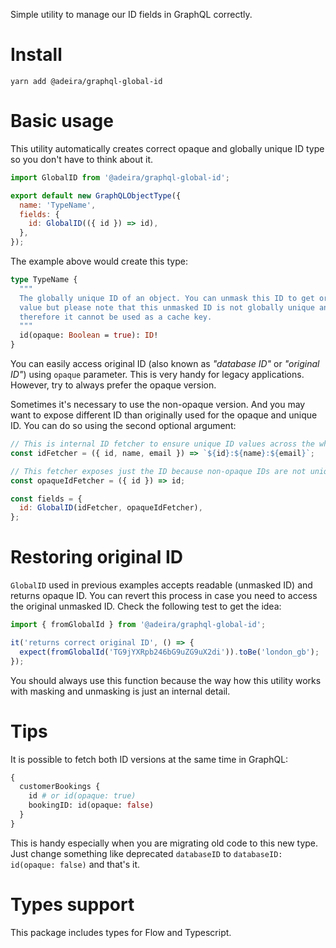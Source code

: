 Simple utility to manage our ID fields in GraphQL correctly.

# Install

```text
yarn add @adeira/graphql-global-id
```

# Basic usage

This utility automatically creates correct opaque and globally unique ID type so you don't have to think about it.

```js
import GlobalID from '@adeira/graphql-global-id';

export default new GraphQLObjectType({
  name: 'TypeName',
  fields: {
    id: GlobalID(({ id }) => id),
  },
});
```

The example above would create this type:

```graphql
type TypeName {
  """
  The globally unique ID of an object. You can unmask this ID to get original
  value but please note that this unmasked ID is not globally unique anymore and
  therefore it cannot be used as a cache key.
  """
  id(opaque: Boolean = true): ID!
}
```

You can easily access original ID (also known as _"database ID"_ or _"original ID"_) using `opaque` parameter. This is very handy for legacy applications. However, try to always prefer the opaque version.

Sometimes it's necessary to use the non-opaque version. And you may want to expose different ID than originally used for the opaque and unique ID. You can do so using the second optional argument:

```js
// This is internal ID fetcher to ensure unique ID values across the whole GraphQL universe:
const idFetcher = ({ id, name, email }) => `${id}:${name}:${email}`;

// This fetcher exposes just the ID because non-opaque IDs are not unique anyway:
const opaqueIdFetcher = ({ id }) => id;

const fields = {
  id: GlobalID(idFetcher, opaqueIdFetcher),
};
```

# Restoring original ID

`GlobalID` used in previous examples accepts readable (unmasked ID) and returns opaque ID. You can revert this process in case you need to access the original unmasked ID. Check the following test to get the idea:

```js
import { fromGlobalId } from '@adeira/graphql-global-id';

it('returns correct original ID', () => {
  expect(fromGlobalId('TG9jYXRpb246bG9uZG9uX2di')).toBe('london_gb');
});
```

You should always use this function because the way how this utility works with masking and unmasking is just an internal detail.

# Tips

It is possible to fetch both ID versions at the same time in GraphQL:

```graphql
{
  customerBookings {
    id # or id(opaque: true)
    bookingID: id(opaque: false)
  }
}
```

This is handy especially when you are migrating old code to this new type. Just change something like deprecated `databaseID` to `databaseID: id(opaque: false)` and that's it.

# Types support

This package includes types for Flow and Typescript.
